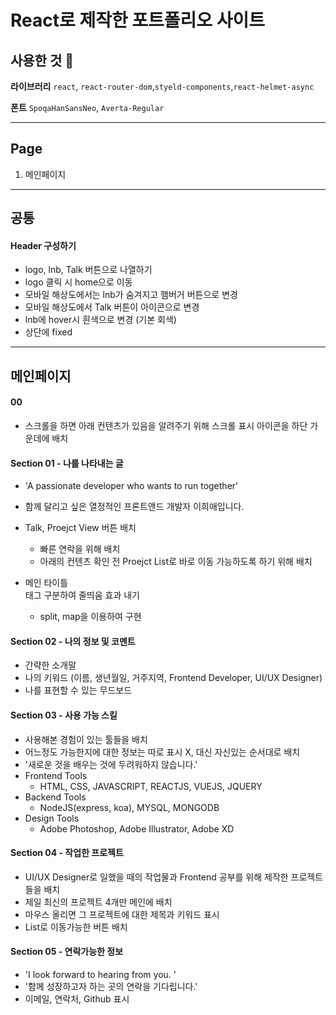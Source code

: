 # React로 제작한 포트폴리오 사이트

## 사용한 것 🍔

**라이브러리**
`react`, `react-router-dom`,`styeld-components`,`react-helmet-async`

**폰트**
`SpoqaHanSansNeo`, `Averta-Regular`

---

## Page

1. 메인페이지

---

## 공통

#### Header 구성하기

- logo, lnb, Talk 버튼으로 나열하기
- logo 클릭 시 home으로 이동
- 모바일 해상도에서는 lnb가 숨겨지고 햄버거 버튼으로 변경
- 모바일 해상도에서 Talk 버튼이 아이콘으로 변경
- lnb에 hover시 흰색으로 변경 (기본 회색)
- 상단에 fixed

---

## 메인페이지

#### 00

- 스크롤을 하면 아래 컨텐츠가 있음을 알려주기 위해 스크롤 표시 아이콘을 하단 가운데에 배치

#### Section 01 - 나를 나타내는 글

- 'A passionate developer who wants to run together'
- 함께 달리고 싶은 열정적인 프론트앤드 개발자 이희애입니다.
- Talk, Proejct View 버튼 배치

  - 빠른 연락을 위해 배치
  - 아래의 컨텐츠 확인 전 Proejct List로 바로 이동 가능하도록 하기 위해 배치

- 메인 타이틀 <br/>태그 구분하여 줄띄움 효과 내기
  - split, map을 이용하여 구현

#### Section 02 - 나의 정보 및 코멘트

- 간략한 소개말
- 나의 키워드 (이름, 생년월일, 거주지역, Frontend Developer, UI/UX Designer)
- 나를 표현할 수 있는 무드보드

#### Section 03 - 사용 가능 스킬

- 사용해본 경험이 있는 툴들을 배치
- 어느정도 가능한지에 대한 정보는 따로 표시 X, 대신 자신있는 순서대로 배치
- '새로운 것을 배우는 것에 두려워하지 않습니다.'
- Frontend Tools
  - HTML, CSS, JAVASCRIPT, REACTJS, VUEJS, JQUERY
- Backend Tools
  - NodeJS(express, koa), MYSQL, MONGODB
- Design Tools
  - Adobe Photoshop, Adobe Illustrator, Adobe XD

#### Section 04 - 작업한 프로젝트

- UI/UX Designer로 일했을 때의 작업물과 Frontend 공부를 위해 제작한 프로젝트들을 배치
- 제일 최신의 프로젝트 4개만 메인에 배치
- 마우스 올리면 그 프로젝트에 대한 제목과 키워드 표시
- List로 이동가능한 버튼 배치

#### Section 05 - 연락가능한 정보

- 'I look forward to hearing from you. '
- '함께 성장하고자 하는 곳의 연락을 기다립니다.'
- 이메일, 연락처, Github 표시
